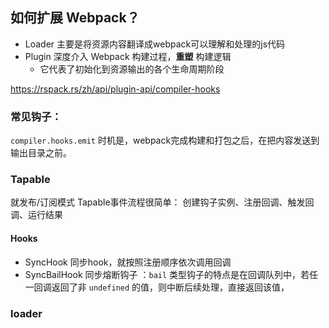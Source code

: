 
## 如何扩展 Webpack？
- Loader 主要是将资源内容翻译成webpack可以理解和处理的js代码
- Plugin 深度介入 Webpack 构建过程，**重塑** 构建逻辑
    - 它代表了初始化到资源输出的各个生命周期阶段

https://rspack.rs/zh/api/plugin-api/compiler-hooks

### 常见钩子：

`compiler.hooks.emit` 时机是，webpack完成构建和打包之后，在把内容发送到输出目录之前。

### Tapable
就发布/订阅模式
Tapable事件流程很简单：
创建钩子实例、注册回调、触发回调、运行结果

#### Hooks

- SyncHook 同步hook，就按照注册顺序依次调用回调
- SyncBailHook 同步熔断钩子 ：`bail` 类型钩子的特点是在回调队列中，若任一回调返回了非 `undefined` 的值，则中断后续处理，直接返回该值，

### loader
